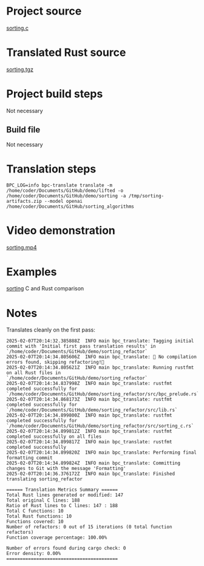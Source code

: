 # Project source

[sorting.c](sorting.c)


# Translated Rust source

[sorting.tgz](sorting.tgz)

# Project build steps

Not necessary

## Build file

Not necessary

# Translation steps

```
BPC_LOG=info bpc-translate translate -m /home/coder/Documents/GitHub/demo/lifted -o /home/coder/Documents/GitHub/demo/sorting -a /tmp/sorting-artifacts.zip --model openai /home/coder/Documents/GitHub/sorting_algorithms
```

# Video demonstration

[sorting.mp4](sorting.mp4)

# Examples 

[sorting](sorting.png) C and Rust comparison

# Notes

Translates cleanly on the first pass:
```
2025-02-07T20:14:32.385888Z  INFO main bpc_translate: Tagging initial commit with 'Initial first pass translation results' in `/home/coder/Documents/GitHub/demo/sorting_refactor`
2025-02-07T20:14:34.805606Z  INFO main bpc_translate: 🎯 No compilation errors found, skipping refactoring!🎯
2025-02-07T20:14:34.805621Z  INFO main bpc_translate: Running rustfmt on all Rust files in `/home/coder/Documents/GitHub/demo/sorting_refactor`
2025-02-07T20:14:34.837998Z  INFO main bpc_translate: rustfmt completed successfully for `/home/coder/Documents/GitHub/demo/sorting_refactor/src/bpc_prelude.rs`
2025-02-07T20:14:34.868173Z  INFO main bpc_translate: rustfmt completed successfully for `/home/coder/Documents/GitHub/demo/sorting_refactor/src/lib.rs`
2025-02-07T20:14:34.899800Z  INFO main bpc_translate: rustfmt completed successfully for `/home/coder/Documents/GitHub/demo/sorting_refactor/src/sorting_c.rs`
2025-02-07T20:14:34.899812Z  INFO main bpc_translate: rustfmt completed successfully on all files
2025-02-07T20:14:34.899817Z  INFO main bpc_translate: rustfmt completed successfully
2025-02-07T20:14:34.899820Z  INFO main bpc_translate: Performing final formatting commit
2025-02-07T20:14:34.899824Z  INFO main bpc_translate: Committing changes to Git with the message 'Formatting'
2025-02-07T20:14:36.376172Z  INFO main bpc_translate: Finished translating sorting_refactor

====== Translation Metrics Summary ======
Total Rust lines generated or modified: 147
Total original C lines: 188
Ratio of Rust lines to C lines: 147 : 188
Total C functions: 10
Total Rust functions: 10
Functions covered: 10
Number of refactors: 0 out of 15 iterations (0 total function refactors)
Function coverage percentage: 100.00%

Number of errors found during cargo check: 0
Error density: 0.00%
=========================================

```




